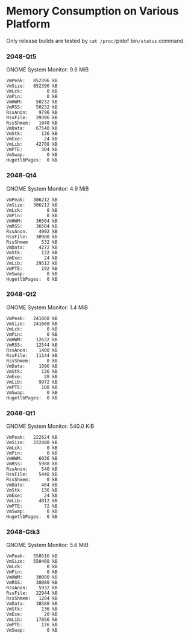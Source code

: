 Memory Consumption on Various Platform
======================================

Only release builds are tested by `cat /proc/`pidof bin`/status` command.

### 2048-Qt5

GNOME System Monitor: 9.6 MiB

```
VmPeak:   852396 kB
VmSize:   852396 kB
VmLck:         0 kB
VmPin:         0 kB
VmHWM:     50232 kB
VmRSS:     50232 kB
RssAnon:    9796 kB
RssFile:   39396 kB
RssShmem:   1040 kB
VmData:    67540 kB
VmStk:       136 kB
VmExe:        24 kB
VmLib:     42708 kB
VmPTE:       304 kB
VmSwap:	       0 kB
HugetlbPages:  0 kB
```

### 2048-Qt4

GNOME System Monitor: 4.9 MiB

```
VmPeak:   306212 kB
VmSize:   306212 kB
VmLck:         0 kB
VmPin:         0 kB
VmHWM:     36504 kB
VmRSS:     36504 kB
RssAnon:    4992 kB
RssFile:   30980 kB
RssShmem     532 kB
VmData:     4272 kB
VmStk:       132 kB
VmExe:        24 kB
VmLib:     29512 kB
VmPTE:       192 kB
VmSwap:        0 kB
HugetlbPages:  0 kB
```

### 2048-Qt2

GNOME System Monitor: 1.4 MiB

```
VmPeak:   241660 kB
VmSize:   241660 kB
VmLck:         0 kB
VmPin:         0 kB
VmHWM:     12632 kB
VmRSS:     12544 kB
RssAnon:    1400 kB
RssFile:   11144 kB
RssShmem:      0 kB
VmData:     1096 kB
VmStk:       136 kB
VmExe:        28 kB
VmLib:      9972 kB
VmPTE:       108 kB
VmSwap:        0 kB
HugetlbPages:  0 kB
```

### 2048-Qt1

GNOME System Monitor: 540.0 KiB

```
VmPeak:   222624 kB
VmSize:   222480 kB
VmLck:         0 kB
VmPin:         0 kB
VmHWM:      6036 kB
VmRSS:      5988 kB
RssAnon:     540 kB
RssFile:    5448 kB
RssShmem:      0 kB
VmData:      464 kB
VmStk:       136 kB
VmExe:        24 kB
VmLib:      4812 kB
VmPTE:        72 kB
VmSwap:        0 kB
HugetlbPages:  0 kB
```

### 2048-Gtk3

GNOME System Monitor: 5.6 MiB

```
VmPeak:   550516 kB
VmSize:   550468 kB
VmLck:         0 kB
VmPin:         0 kB
VmHWM:     30080 kB
VmRSS:     30080 kB
RssAnon:    5932 kB
RssFile:   22944 kB
RssShmem:   1204 kB
VmData:    38588 kB
VmStk:       136 kB
VmExe:        20 kB
VmLib:     17856 kB
VmPTE:       176 kB
VmSwap:        0 kB
```
